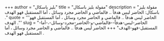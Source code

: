 +++
author = "بليز باسكال"
title = "مقولة بليز باسكال"
description = "مقولة بليز باسكال: الحاضر ليس هدفاً .. فالماضي و الحاضر مجرد وسائل ، أما المستقبل فهو الهدف ."
quote = '''الحاضر ليس هدفاً .. فالماضي و الحاضر مجرد وسائل ، أما المستقبل فهو الهدف .'''
slug = "الحاضر-ليس-هدفاً--فالماضي-و-الحاضر-مجرد-وسائل-،-أما-المستقبل-فهو-الهدف"
+++
الحاضر ليس هدفاً .. فالماضي و الحاضر مجرد وسائل ، أما المستقبل فهو الهدف .
